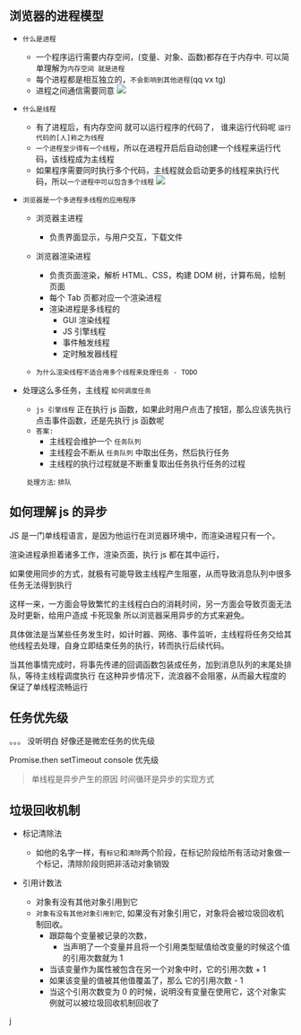 ## 浏览器的进程模型

- `什么是进程`

  - 一个程序运行需要内存空间，(变量、对象、函数)都存在于内存中. 可以简单理解为`内存空间 就是进程`
  - 每个进程都是相互独立的，`不会影响到其他进程`(qq vx tg)
  - 进程之间通信需要同意
    ![](http://mdrs.yuanjin.tech/img/202208092057573.png)

- `什么是线程`

  - 有了进程后，有内存空间 就可以运行程序的代码了， 谁来运行代码呢 `运行代码的[人]称之为线程`
  - `一个进程至少得有一个线程`，所以在进程开启后自动创建一个线程来运行代码，该线程成为主线程
  - 如果程序需要同时执行多个代码，主线程就会启动更多的线程来执行代码，所以`一个进程中可以包含多个线程`
    ![](http://mdrs.yuanjin.tech/img/202208092108499.png)

- `浏览器是一个多进程多线程的应用程序`

  - 浏览器主进程
    - 负责界面显示，与用户交互，下载文件
  - 浏览器渲染进程

    - 负责页面渲染，解析 HTML、CSS，构建 DOM 树，计算布局，绘制页面
    - 每个 Tab 页都对应一个渲染进程
    - 渲染进程是多线程的
      - GUI 渲染线程
      - JS 引擎线程
      - 事件触发线程
      - 定时触发器线程

  - `为什么渲染线程不适合用多个线程来处理任务 - TODO`

- 处理这么多任务，主线程 `如何调度任务`

  - `js 引擎线程` 正在执行 js 函数，如果此时用户点击了按钮，那么应该先执行点击事件函数，还是先执行 js 函数呢
  - `答案: `
    - 主线程会维护一个 `任务队列`
    - 主线程会不断从 `任务队列` 中取出任务，然后执行任务
    - 主线程的执行过程就是不断重复取出任务执行任务的过程

  ` 处理方法`: `排队`

## 如何理解 js 的异步

JS 是一门单线程语言，是因为他运行在浏览器环境中，而渲染进程只有一个。

渲染进程承担着诸多工作，渲染页面，执行 js 都在其中运行，

如果使用同步的方式，就极有可能导致主线程产生阻塞，从而导致消息队列中很多任务无法得到执行

这样一来，一方面会导致繁忙的主线程白白的消耗时间，另一方面会导致页面无法及时更新，给用户造成 卡死现象
所以浏览器采用异步的方式来避免。

具体做法是当某些任务发生时，如计时器、网络、事件监听，主线程将任务交给其他线程去处理，自身立即结束任务的执行，转而执行后续代码。

当其他事情完成时，将事先传递的回调函数包装成任务，加到消息队列的末尾处排队，等待主线程调度执行
在这种异步情况下，流浪器不会阻塞，从而最大程度的保证了单线程流畅运行

## 任务优先级

。。。 没听明白 好像还是微宏任务的优先级

Promise.then setTimeout console 优先级

> 单线程是异步产生的原因
> 时间循环是异步的实现方式

<!--
- 任务没有优先级，在消息队列中先进先出，`但消息队列是有优先级的`

- 根据 W3C 的最新解释:

  - 每个任务都有一个任务类型，同一个类型的任务必须在一个队列，不同类型的任务可以分属于不同的队列。
    在一次事件循环中，浏览器可以根据实际情况从不同的队列中取出任务执行。
  - 浏览器必须准备好一个微队列，微队列中的任务优先所有其他任务执行
    https://html.spec.whatwg.org/multipage/webappapis.html#perform-a-microtask-checkpoint

> 过去把消息队列简单分为宏队列和微队列，这种说法目前已无法满足复杂的浏览器环境，取而代之的是一种更加灵活多变的处理方式。
 -->
<!--
> 面试题：阐述一下 JS 的事件循环
>
> 参考答案：
>
> 事件循环又叫做消息循环，是浏览器渲染主线程的工作方式。
>
> 在 Chrome 的源码中，它开启一个不会结束的 for 循环，每次循环从消息队列中取出第一个任务执行，而其他线程只需要在合适的时候将任务加入到队列末尾即可。
>
> 过去把消息队列简单分为宏队列和微队列，这种说法目前已无法满足复杂的浏览器环境，取而代之的是一种更加灵活多变的处理方式。
>
> 根据 W3C 官方的解释，每个任务有不同的类型，同类型的任务必须在同一个队列，不同的任务可以属于不同的队列。不同任务队列有不同的优先级，在一次事件循环中，由浏览器自行决定取哪一个队列的任务。但浏览器必须有一个微队列，微队列的任务一定具有最高的优先级，必须优先调度执行。 -->

## 垃圾回收机制

- 标记清除法

  - 如他的名字一样，有`标记`和`清除`两个阶段，在标记阶段给所有活动对象做一个标记，清除阶段则把非活动对象销毁

- 引用计数法
  - 对象有没有其他对象引用到它
  - `对象有没有其他对象引用到它`, 如果没有对象引用它，对象将会被垃圾回收机制回收。
    - 跟踪每个变量被记录的次数，
      - 当声明了一个变量并且将一个引用类型赋值给改变量的时候这个值的引用次数就为 1
    - 当该变量作为属性被包含在另一个对象中时，它的引用次数 + 1
    - 如果该变量的值被其他值覆盖了，那么 它的引用次数 - 1
    - 当这个引用次数变为 0 的时候，说明没有变量在使用它，这个对象实例就可以被垃圾回收机制回收了

j
